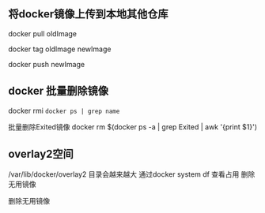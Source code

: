 
## 将docker镜像上传到本地其他仓库

docker pull oldImage

docker tag oldImage newImage

docker push newImage

## docker 批量删除镜像

docker rmi `docker ps | grep name`

批量删除Exited镜像
docker rm $(docker ps -a | grep Exited | awk '{print $1}')

## overlay2空间
/var/lib/docker/overlay2 目录会越来越大
通过docker system df 查看占用 删除无用镜像

删除无用镜像

